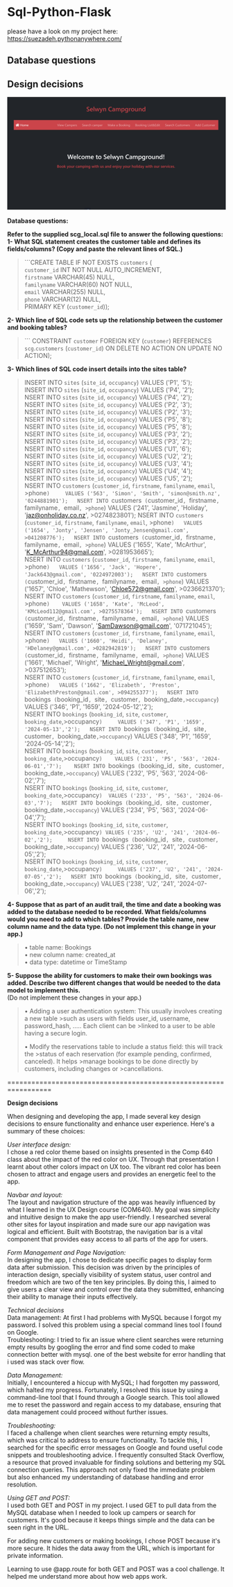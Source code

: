 # Sql-Python-Flask
please have a look on my project here: https://suezadeh.pythonanywhere.com/  


## Database questions
## Design decisions

 ![SelwynCampground](Docs/SelwynCampground.png)


**Database questions:**   

**Refer to the supplied scg_local.sql file to answer the following questions:** 
**1- What SQL statement creates the customer table and defines its fields/columns?
   (Copy and paste the relevant lines of SQL.)**      

  >```CREATE TABLE IF NOT EXISTS `customers` (  
  >`customer_id` INT NOT NULL AUTO_INCREMENT,  
  >`firstname` VARCHAR(45) NULL,  
  >`familyname` VARCHAR(60) NOT NULL,  
  >`email` VARCHAR(255) NULL,  
  >`phone` VARCHAR(12) NULL,  
  > PRIMARY KEY (`customer_id`));      
  
  
**2- Which line of SQL code sets up the relationship between the customer and booking tables?**     
    
   >``` CONSTRAINT `customer`
   >FOREIGN KEY (`customer`)
   >REFERENCES `scg`.`customers` (`customer_id`)
   >ON DELETE NO ACTION
   >ON UPDATE NO ACTION);  
  
  **3- Which lines of SQL code insert details into the sites table?**    

   >INSERT INTO `sites` (`site_id`, `occupancy`) VALUES ('P1', '5');    
   >INSERT INTO `sites` (`site_id`, `occupancy`) VALUES ('P4', '2');    
   >NSERT INTO `sites` (`site_id`, `occupancy`) VALUES ('P4', '2');    
   >NSERT INTO `sites` (`site_id`, `occupancy`) VALUES ('P2', '3');  
   >NSERT INTO `sites` (`site_id`, `occupancy`) VALUES ('P2', '3');  
   >NSERT INTO `sites` (`site_id`, `occupancy`) VALUES ('P5', '8');  
   >NSERT INTO `sites` (`site_id`, `occupancy`) VALUES ('P5', '8');  
   >NSERT INTO `sites` (`site_id`, `occupancy`) VALUES ('P3', '2');  
   >NSERT INTO `sites` (`site_id`, `occupancy`) VALUES ('P3', '2');  
   >NSERT INTO `sites` (`site_id`, `occupancy`) VALUES ('U1', '6');  
   >NSERT INTO `sites` (`site_id`, `occupancy`) VALUES ('U2', '2');  
   >NSERT INTO `sites` (`site_id`, `occupancy`) VALUES ('U3', '4');  
   >NSERT INTO `sites` (`site_id`, `occupancy`) VALUES ('U4', '4');  
   >NSERT INTO `sites` (`site_id`, `occupancy`) VALUES ('U5', '2');  
   >NSERT INTO `customers` (`customer_id`, `firstname`, `familyname`, `email`, >phone`)     VALUES ('563', 'Simon', 'Smith', 'simon@smith.nz', '0244881901');  
   >NSERT INTO `customers` (`customer_id`, `firstname`, `familyname`, `email`, >phone`)   VALUES ('241', 'Jasmine', 'Holiday', 'jaz@onholiday.co.nz', >0274823801');
   >NSERT INTO `customers` (`customer_id`, `firstname`, `familyname`, `email`, >phone`)   VALUES ('1654', 'Jonty', 'Jensen', 'Jonty_Jensen@gmail.com', >041208776');  
   >NSERT INTO `customers` (`customer_id`, `firstname`, `familyname`, `email`, >phone`)   VALUES ('1655', 'Kate', 'McArthur', 'K_McArthur94@gmail.com', >0281953665');  
   >NSERT INTO `customers` (`customer_id`, `firstname`, `familyname`, `email`, >phone`)   VALUES ('1656', 'Jack', 'Hopere', 'Jack643@gmail.com', '0224972003');  
   >NSERT INTO `customers` (`customer_id`, `firstname`, `familyname`, `email`, >phone`)     VALUES ('1657', 'Chloe', 'Mathewson', 'Chloe572@gmail.com', >0236621370');    
   >NSERT INTO `customers` (`customer_id`, `firstname`, `familyname`, `email`, >phone`)    VALUES ('1658', 'Kate', 'McLeod', 'KMcLeod112@gmail.com', >0275578364');  
   >NSERT INTO `customers` (`customer_id`, `firstname`, `familyname`, `email`, >phone`)   VALUES ('1659', 'Sam', 'Dawson', 'SamDawson@gmail.com', '071721045');  
   >NSERT INTO `customers` (`customer_id`, `firstname`, `familyname`, `email`, >phone`)   VALUES ('1660', 'Heidi', 'Delaney', 'HDelaney@gmail.com', >0282942819');  
   >NSERT INTO `customers` (`customer_id`, `firstname`, `familyname`, `email`, >phone`)   VALUES ('1661', 'Michael', 'Wright', 'Michael_Wright@gmail.com', >037512653');  
   >NSERT INTO `customers` (`customer_id`, `firstname`, `familyname`, `email`, >phone`)   VALUES ('1662', 'Elizabeth', 'Preston', 'ElizabethPreston@gmail.com', >094255377');  
   >NSERT INTO `bookings` (`booking_id`, `site`, `customer`, `booking_date`,>occupancy`)   VALUES ('346', 'P1', '1659', '2024-05-12','2');   
   >NSERT INTO `bookings` (`booking_id`, `site`, `customer`, `booking_date`,>occupancy`)     VALUES ('347', 'P1', '1659', '2024-05-13','2');  
   >NSERT INTO `bookings` (`booking_id`, `site`, `customer`, `booking_date`,>occupancy`)   VALUES ('348', 'P1', '1659', '2024-05-14','2');   
   >NSERT INTO `bookings` (`booking_id`, `site`, `customer`, `booking_date`,>occupancy`)    VALUES ('231', 'P5', '563', '2024-06-01','7');   
   >NSERT INTO `bookings` (`booking_id`, `site`, `customer`, `booking_date`,>occupancy`)    VALUES ('232', 'P5', '563', '2024-06-02','7');  
   >NSERT INTO `bookings` (`booking_id`, `site`, `customer`, `booking_date`,>occupancy`)  VALUES ('233', 'P5', '563', '2024-06-03','7');  
   >NSERT INTO `bookings` (`booking_id`, `site`, `customer`, `booking_date`,>occupancy`) VALUES ('234', 'P5', '563', '2024-06-04','7');  
   >NSERT INTO `bookings` (`booking_id`, `site`, `customer`, `booking_date`,>occupancy`) VALUES ('235', 'U2', '241', '2024-06-02','2');    
   >NSERT INTO `bookings` (`booking_id`, `site`, `customer`, `booking_date`,>occupancy`)   VALUES ('236', 'U2', '241', '2024-06-05','2');  
   >NSERT INTO `bookings` (`booking_id`, `site`, `customer`, `booking_date`,>occupancy`)     VALUES ('237', 'U2', '241', '2024-07-05','2');  
   >NSERT INTO `bookings` (`booking_id`, `site`, `customer`, `booking_date`,>occupancy`)     VALUES ('238', 'U2', '241', '2024-07-06','2'); 
         
**4- Suppose that as part of an audit trail, the time and date a booking was added to the database needed to be recorded. What fields/columns would you need to add to which tables? Provide the table name, new column name and the data type. (Do not implement this change in your app.)**   

> •	table name: Bookings    
> •	new column name: created_at    
> •	data type: datetime or TimeStamp         
	
**5- Suppose the ability for customers to make their own bookings was added. Describe two different changes that would be needed to the data model to implement this.**  
   (Do not implement these changes in your app.)         

> • Adding a user authentication system: This usually involves creating a new table >such as users with fields user_id, username, password_hash, ..... Each client can be >linked to a user to be able having a secure login.  
>
> • Modify the reservations table to include a status field: this will track the >status of each reservation (for example pending, confirmed, canceled). It helps >manage bookings to be done directly by customers, including changes or >cancellations.        
	
=================================================================

**Design decisions**

When designing and developing the app, I made several key design decisions to ensure functionality and enhance user experience. Here's a summary of these choices:    

*User interface design:*    
I chose a red color theme based on insights presented in the Comp 640 class about the impact of the red color on UX. Through that presentation I learnt about other colors impact on UX too. The vibrant red color has been chosen to attract and engage users and provides an energetic feel to the app.    

*Navbar and layout:*      
The layout and navigation structure of the app was heavily influenced by what I learned in the UX Design course (COM640). My goal was simplicity and intuitive design to make the app user-friendly. I researched several other sites for layout inspiration and made sure our app navigation was logical and efficient. Built with Bootstrap, the navigation bar is a vital component that provides easy access to all parts of the app for users.    

*Form Management and Page Navigation:*  
In designing the app, I chose to dedicate specific pages to display form data after submission. This decision was driven by the principles of interaction design, specially visibility of system status, user control and freedom which are two of the ten key principles. By doing this, I aimed to give users a clear view and control over the data they submitted, enhancing their ability to manage their inputs effectively.   

*Technical decisions*    
Data management: At first I had problems with MySQL because I forgot my password. I solved this problem using a special command lines tool I found on Google.      
Troubleshooting: I tried to fix an issue where client searches were returning empty results by googling the error and find some coded to make connection better with mysql. one of the best website for error handling that i used was stack over flow.       

*Data Management:*  
Initially, I encountered a hiccup with MySQL; I had forgotten my password, which halted my progress. Fortunately, I resolved this issue by using a command-line tool that I found through a Google search. This tool allowed me to reset the password and regain access to my database, ensuring that data management could proceed without further issues.    

*Troubleshooting:*  
I faced a challenge when client searches were returning empty results, which was critical to address to ensure functionality. To tackle this, I searched for the specific error messages on Google and found useful code snippets and troubleshooting advice. I frequently consulted Stack Overflow, a resource that proved invaluable for finding solutions and bettering my SQL connection queries. This approach not only fixed the immediate problem but also enhanced my understanding of database handling and error resolution.     

*Using GET and POST:*  
I used both GET and POST in my project. I used GET to pull data from the MySQL database when I needed to look up campers or search for customers. It's good because it keeps things simple and the data can be seen right in the URL.    

For adding new customers or making bookings, I chose POST because it's more secure. It hides the data away from the URL, which is important for private information.    

Learning to use @app.route for both GET and POST was a cool challenge. It helped me understand more about how web apps work.  
